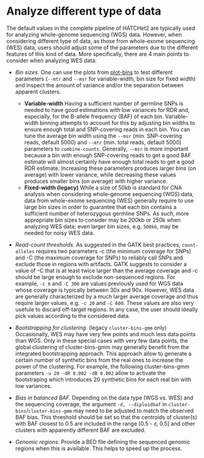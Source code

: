 # Analyze different type of data

The default values in the complete pipeline of HATCHet2 are typically used for analyzing whole-genome sequencing (WGS) data. However, when considering different type of data, as those from whole-exome sequencing (WES) data, users should adjust some of the parameters due to the different features of this kind of data. More specifically, there are 4 main points to consider when analyzing WES data:

  - *Bin sizes*. One can use the plots from [plot-bins](https://github.com/raphael-group/hatchet/blob/master/doc/doc_plot_bins.html) to test different parameters (`--mtr` and `--msr` for variable-width, bin size for fixed width) and inspect the amount of variance and/or the separation between apparent clusters.
      * **Variable-width** Having a sufficient number of germline SNPs is needed to have good estimations with low variances for RDR and, especially, for the B-allele frequency (BAF) of each bin. Variable-width binning attempts to account for this by adjusting bin widths to ensure enough total and SNP-covering reads in each bin. You can tune the average bin width using the `--msr` (min. SNP-covering reads, default 5000) and `--mtr` (min. total reads, default 5000) parameters to `combine-counts`. Generally, `--msr` is more important because a bin with enough SNP-covering reads to get a good BAF estimate will almost certainly have enough total reads to get a good RDR estimate. Increasing these parameters produces larger bins (on average) with lower variance, while decreasing these values produces smaller bins (on average) with higher variance.
      * **Fixed-width (legacy)** While a size of 50kb is standard for CNA analysis when considering whole-genome sequencing (WGS) data, data from whole-exome sequencing (WES) generally require to use large bin sizes in order to guarantee that each bin contains a sufficient number of heterozygous germline SNPs. As such, more appropriate bin sizes to consider may be 200kb or 250k when analyzing WES data; even larger bin sizes, e.g. `500kb`, may be needed for noisy WES data.

  - *Read-count thresholds*. As suggested in the GATK best practices, `count-alleles` requires two parameters -c (the minimum coverage for SNPs) and -C (the maximum coverage for SNPs) to reliably call SNPs and exclude those in regions with artifacts. GATK suggests to consider a value of -C that is at least twice larger than the average coverage and -c should be large enough to exclude non-sequenced regions. For example, `-c 6` and `-C 300` are values previously used for WGS data whose coverage is typically between 30x and 90x. However, WES data are generally characterized by a much larger average coverage and thus require larger values, e.g. `-c 20` and `-C 600`. These values are also very usefule to discard off-target regions. In any case, the user should ideally pick values according to the considered data.

  - *Bootstrapping for clustering*. (legacy `cluster-bins-gmm` only) Occasionally, WES may have very few points and much less data points than WGS. Only in these special cases with very few data points, the global clustering of cluster-bins-gmm may generally benefit from the integrated bootstrapping approach. This approach allow to generate a certain number of synthetic bins from the real ones to increase the power of the clustering. For example, the following cluster-bins-gmm parameters `-u 20 -dR 0.002 -dB 0.002` allow to activate the bootstraping which introduces 20 synthetic bins for each real bin with low variances.

  - *Bias in balanced BAF.* Depending on the data type (WGS vs. WES) and the sequencing coverage, the argument `-d, --diploidbaf` in `cluster-bins`/`cluster-bins-gmm` may need to be adjusted to match the observed BAF bias. This threshold should be set so that the centroids of cluster(s) with BAF closest to 0.5 are included in the range [0.5 - `d`, 0.5] and other clusters with apparently different BAF are excluded.

  - *Genomic regions*. Provide a BED file defining the sequenced genomic regions when this is available. This helps to speed up the process.
